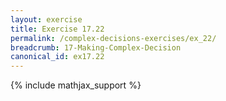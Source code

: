 ```yaml
---
layout: exercise
title: Exercise 17.22
permalink: /complex-decisions-exercises/ex_22/
breadcrumb: 17-Making-Complex-Decision
canonical_id: ex17.22
---
```


{% include mathjax_support %}
